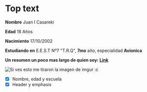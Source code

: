 # Top text

**Nombre**  Juan I Casareki

**Edad**    18 Años

**Nacimiento**   17/10/2002

**Estudiando en**  E.E.S.T Nº7 "T.R.Q", **7mo** año, especialidad **Avionica**

**Un resumen un poco mas largo de quien soy:**  **[Link](https://cutt.ly/OzO1Qz2)**

![Si ves esto me tiraron la imagen de imgur :c](https://i.imgur.com/1xqZDK7.jpg)

- [x] Nombre, edad y escuela
- [x] Header y emphasis 
